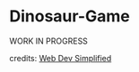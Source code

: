 # Dinosaur-Game

WORK IN PROGRESS

credits: [Web Dev Simplified](https://www.youtube.com/watch?v=47eXVRJKdkU)
